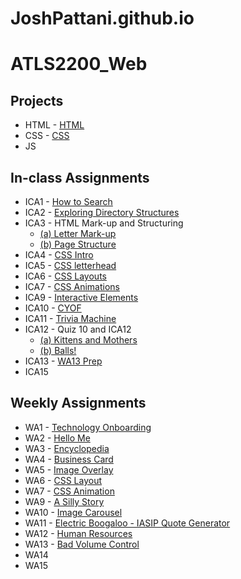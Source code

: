 # JoshPattani.github.io


# **ATLS2200_Web** #

## **Projects** ##
* HTML - [HTML](joshpattani.github.io/html-midterm/page5.html)
* CSS - [CSS](joshpattani.github.io/)
* JS

## **In-class Assignments** ##
* ICA1 - [How to Search](https://docs.google.com/document/d/1Um7hc3AkKwjxERHVXjThMvFMICXAusV5HBCxQxE8VfI/edit?usp=sharing)
* ICA2 - [Exploring Directory Structures](https://docs.google.com/document/d/1aJCHCaD9oMPvfpOHO17c_BvsVY5Z3gslIAh_wdIA6g8/edit?usp=sharing)
* ICA3 - HTML Mark-up and Structuring
  * [(a) Letter Mark-up](joshpattani.github.io/ICA/ica3a.html)
  * [(b) Page Structure](joshpattani.github.io/ICA/ica3b.html)
* ICA4 - [CSS Intro](joshpattani.github.io/ICA/ica4.html)
* ICA5 - [CSS letterhead](joshpattani.github.io/ICA/ica5.html)
* ICA6 - [CSS Layouts](joshpattani.github.io/ICA/ica6/ica6-part1.html)
* ICA7 - [CSS Animations](joshpattani.github.io/ICA/ica7.html)
* ICA9 - [Interactive Elements](joshpattani.github.io/ICA/ica9.html)
* ICA10 - [CYOF](joshpattani.github.io/ICA/ica10/ica10.html)
* ICA11 - [Trivia Machine](joshpattani.github.io/ICA/ica11.html)
* ICA12 - Quiz 10 and ICA12
  * [(a) Kittens and Mothers](joshpattani.github.io/ICA/quiz10.html)
  * [(b) Balls!](joshpattani.github.io/ICA/ica12/ica12.html)
* ICA13 - [WA13 Prep](joshpattani.github.io/WA/wa13.html)
* ICA15

## **Weekly Assignments** ##
* WA1 - [Technology Onboarding](joshpattani.github.io/WA/wa1.html)
* WA2 - [Hello Me](joshpattani.github.io/WA/wa2.html)
* WA3 - [Encyclopedia](joshpattani.github.io/WA/wa3.html)
* WA4 - [Business Card](joshpattani.github.io/WA/wa4.html)
* WA5 - [Image Overlay](joshpattani.github.io/WA/wa5.html)
* WA6 - [CSS Layout](joshpattani.github.io/WA/wa6/index.html)
* WA7 - [CSS Animation](joshpattani.github.io/WA/wa7.html)
* WA9 - [A Silly Story](joshpattani.github.io/WA/wa9.html)
* WA10 - [Image Carousel](joshpattani.github.io/WA/wa10/gallery-start/assignment9.html)
* WA11 - [Electric Boogaloo - IASIP Quote Generator](joshpattani.github.io/WA/wa11.html)
* WA12 - [Human Resources](joshpattani.github.io/WA/wa12.html)
* WA13 - [Bad Volume Control](jpattani.me/WA/wa13.html)
* WA14
* WA15